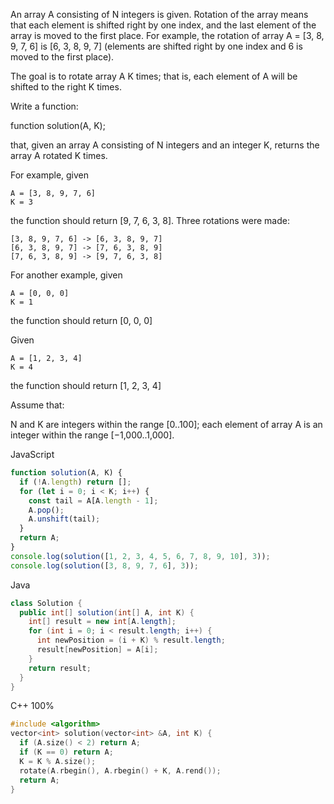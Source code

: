 An array A consisting of N integers is given. Rotation of the array means that each element is shifted right by one index, and the last element of the array is moved to the first place. For example, the rotation of array A = [3, 8, 9, 7, 6] is [6, 3, 8, 9, 7] (elements are shifted right by one index and 6 is moved to the first place).

The goal is to rotate array A K times; that is, each element of A will be shifted to the right K times.

Write a function:

function solution(A, K);

that, given an array A consisting of N integers and an integer K, returns the array A rotated K times.

For example, given

    A = [3, 8, 9, 7, 6]
    K = 3
the function should return [9, 7, 6, 3, 8]. Three rotations were made:

    [3, 8, 9, 7, 6] -> [6, 3, 8, 9, 7]
    [6, 3, 8, 9, 7] -> [7, 6, 3, 8, 9]
    [7, 6, 3, 8, 9] -> [9, 7, 6, 3, 8]
For another example, given

    A = [0, 0, 0]
    K = 1
the function should return [0, 0, 0]

Given

    A = [1, 2, 3, 4]
    K = 4
the function should return [1, 2, 3, 4]

Assume that:

N and K are integers within the range [0..100];
each element of array A is an integer within the range [−1,000..1,000].

JavaScript
```javascript
function solution(A, K) {
  if (!A.length) return [];
  for (let i = 0; i < K; i++) {
    const tail = A[A.length - 1];
    A.pop();
    A.unshift(tail);
  }
  return A;
}
console.log(solution([1, 2, 3, 4, 5, 6, 7, 8, 9, 10], 3));
console.log(solution([3, 8, 9, 7, 6], 3));

```


Java
```Java
class Solution {
  public int[] solution(int[] A, int K) {
    int[] result = new int[A.length];
    for (int i = 0; i < result.length; i++) {
      int newPosition = (i + K) % result.length;
      result[newPosition] = A[i];
    }
    return result;
  }
}
```


C++ 100%
```C++
#include <algorithm>
vector<int> solution(vector<int> &A, int K) {
  if (A.size() < 2) return A;
  if (K == 0) return A;
  K = K % A.size();
  rotate(A.rbegin(), A.rbegin() + K, A.rend());
  return A;
}
```